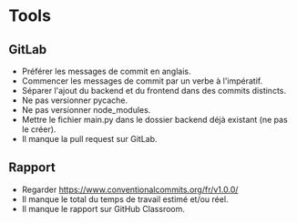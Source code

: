 # Tools

## GitLab

- Préférer les messages de commit en anglais.
- Commencer les messages de commit par un verbe à l'impératif.
- Séparer l'ajout du backend et du frontend dans des commits distincts.
- Ne pas versionner pycache.
- Ne pas versionner node_modules.
- Mettre le fichier main.py dans le dossier backend déjà existant (ne pas le créer).
- Il manque la pull request sur GitLab.

## Rapport

- Regarder https://www.conventionalcommits.org/fr/v1.0.0/
- Il manque le total du temps de travail estimé et/ou réel.
- Il manque le rapport sur GitHub Classroom.
